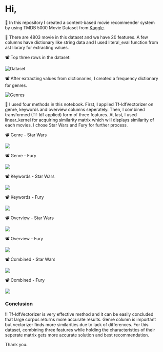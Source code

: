 # Hi,

:loudspeaker: In this repository I created a content-based movie recommender system by using TMDB 5000 Movie Dataset from [Kaggle](https://www.kaggle.com/tmdb/tmdb-movie-metadata).

:loudspeaker: There are 4803 movie in this dataset and we have 20 features. A few columns have dictionary like string data and I used literal_eval function from ast library for extracting values.

:film_projector: Top three rows in the dataset:

![Dataset](https://github.com/M-Rasit/Movie-Recommender-System-Content-Based/blob/master/image/df.head(3).png)

:film_projector: After extracting values from dictionaries, I created a frequency dictionary for genres.

![Genres](https://github.com/M-Rasit/Movie-Recommender-System-Content-Based/blob/master/image/genre.png)

:loudspeaker: I used four methods in this notebook. First, I applied Tf-IdfVectorizer on genre, keywords and overview columns seperately.
Then, I combined transformed (Tf-Idf applied) form of three features. At last, I used linear_kernel for acquiring similarity matrix which will displays similarity of each movies. 
I chose Star Wars and Fury for further process.

:film_projector: Genre - Star Wars

![](https://github.com/M-Rasit/Movie-Recommender-System-Content-Based/blob/master/image/Star%20Wars%20Genre.png?raw=true)

:film_projector: Genre - Fury

![](https://github.com/M-Rasit/Movie-Recommender-System-Content-Based/blob/master/image/Fury%20-%20Genre.png?raw=true)

:film_projector: Keywords - Star Wars

![](https://github.com/M-Rasit/Movie-Recommender-System-Content-Based/blob/master/image/Star%20Wars%20-%20Keywords.png?raw=true)

:film_projector: Keywords - Fury

![](https://github.com/M-Rasit/Movie-Recommender-System-Content-Based/blob/master/image/Fury%20-%20Keywords.png?raw=true)

:film_projector: Overview - Star Wars

![](https://github.com/M-Rasit/Movie-Recommender-System-Content-Based/blob/master/image/Star%20Wars%20-%20Overview.png?raw=true)

:film_projector: Overview - Fury

![](https://github.com/M-Rasit/Movie-Recommender-System-Content-Based/blob/master/image/Fury%20-%20Overview.png?raw=true)

:film_projector: Combined - Star Wars

![](https://github.com/M-Rasit/Movie-Recommender-System-Content-Based/blob/master/image/Star%20Wars%20-%20Combine.png?raw=true)

:film_projector: Combined - Fury

![](https://github.com/M-Rasit/Movie-Recommender-System-Content-Based/blob/master/image/Fury%20-%20Combine.png?raw=true)

### Conclusion

:bangbang: Tf-IdfVectorizer is very effective method and it can be easily concluded that large corpus returns more accurate results. Genre column is important but vectorizer finds more similarities due to lack of differences. For this dataset, combining three features while holding the characteristics of their seperate matrix gets more accurate solution and best recommendation.

Thank you.
